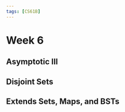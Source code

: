 ```yaml
---
tags: [CS61B]
---
```

# Week 6

## Asymptotic III

## Disjoint Sets

## Extends Sets, Maps, and BSTs